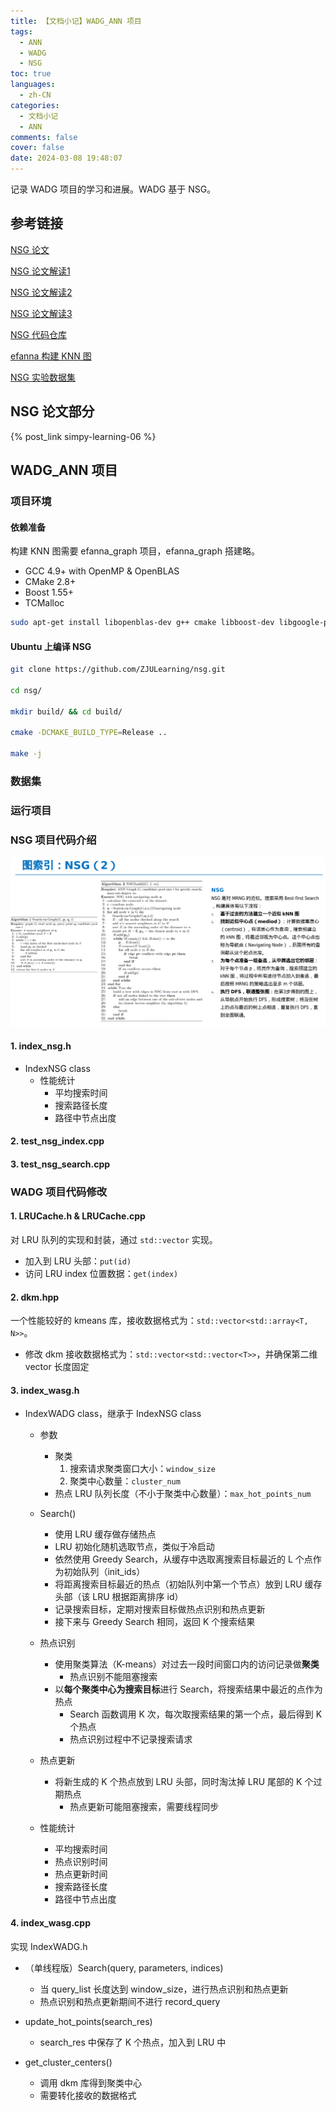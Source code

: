 ```yaml
---
title: 【文档小记】WADG_ANN 项目
tags:
  - ANN
  - WADG
  - NSG
toc: true
languages:
  - zh-CN
categories:
  - 文档小记
  - ANN
comments: false
cover: false
date: 2024-03-08 19:48:07
---
```


记录 WADG 项目的学习和进展。WADG 基于 NSG。

<!-- more -->

## 参考链接

[NSG 论文](https://dl.acm.org/doi/abs/10.14778/3303753.3303754)

[NSG 论文解读1](https://zhuanlan.zhihu.com/p/50143204)

[NSG 论文解读2](https://songlinlife.github.io/2022/%E6%95%B0%E6%8D%AE%E5%BA%93/%E8%AE%BA%E6%96%87%E9%98%85%E8%AF%BB%EF%BC%9ANSG/)

[NSG 论文解读3](https://blog.csdn.net/chansonzhang/article/details/107775706)

[NSG 代码仓库]()

[efanna 构建 KNN 图]()

[NSG 实验数据集]()


## NSG 论文部分

{% post_link simpy-learning-06 %}



## WADG_ANN 项目

### 项目环境

#### 依赖准备

构建 KNN 图需要 efanna_graph 项目，efanna_graph 搭建略。

* GCC 4.9+ with OpenMP & OpenBLAS
* CMake 2.8+
* Boost 1.55+
* TCMalloc

```bash
sudo apt-get install libopenblas-dev g++ cmake libboost-dev libgoogle-perftools-dev
```

#### Ubuntu 上编译 NSG

```bash
git clone https://github.com/ZJULearning/nsg.git

cd nsg/

mkdir build/ && cd build/

cmake -DCMAKE_BUILD_TYPE=Release ..

make -j
```


### 数据集



### 运行项目



### NSG 项目代码介绍

![](./wadg-ann/nsg-algorithm.png)

#### 1. index_nsg.h

* IndexNSG class
  * 性能统计
    * 平均搜索时间
    * 搜索路径长度
    * 路径中节点出度

#### 2. test_nsg_index.cpp

#### 3. test_nsg_search.cpp



### WADG 项目代码修改

#### 1. LRUCache.h & LRUCache.cpp

对 LRU 队列的实现和封装，通过 `std::vector` 实现。

* 加入到 LRU 头部：`put(id)`
* 访问 LRU index 位置数据：`get(index)`

#### 2. dkm.hpp

一个性能较好的 kmeans 库，接收数据格式为：`std::vector<std::array<T, N>>`。

* 修改 dkm 接收数据格式为：`std::vector<std::vector<T>>`，并确保第二维 vector 长度固定


#### 3. index_wasg.h

* IndexWADG class，继承于 IndexNSG class
  * 参数
    * 聚类 
      1. 搜索请求聚类窗口大小：`window_size`
      2. 聚类中心数量：`cluster_num`
    * 热点 LRU 队列长度（不小于聚类中心数量）：`max_hot_points_num`

  * Search()
    * 使用 LRU 缓存做存储热点
    * LRU 初始化随机选取节点，类似于冷启动
    * 依然使用 Greedy Search，从缓存中选取离搜索目标最近的 L 个点作为初始队列（init_ids）
    * 将距离搜索目标最近的热点（初始队列中第一个节点）放到 LRU 缓存头部（该 LRU 根据距离排序 id）
    * 记录搜索目标，定期对搜索目标做热点识别和热点更新
    * 接下来与 Greedy Search 相同，返回 K 个搜索结果

  * 热点识别
    * 使用聚类算法（K-means）对过去一段时间窗口内的访问记录做**聚类** 
      * 热点识别不能阻塞搜索
    * 以**每个聚类中心为搜索目标**进行 Search，将搜索结果中最近的点作为热点
      * Search 函数调用 K 次，每次取搜索结果的第一个点，最后得到 K 个热点
      * 热点识别过程中不记录搜索请求

  * 热点更新
    * 将新生成的 K 个热点放到 LRU 头部，同时淘汰掉 LRU 尾部的 K 个过期热点 
      * 热点更新可能阻塞搜索，需要线程同步

  * 性能统计
    * 平均搜索时间
    * 热点识别时间
    * 热点更新时间
    * 搜索路径长度
    * 路径中节点出度

#### 4. index_wasg.cpp

实现 IndexWADG.h

* （单线程版）Search(query, parameters, indices)
  * 当 query_list 长度达到 window_size，进行热点识别和热点更新
  * 热点识别和热点更新期间不进行 record_query

* update_hot_points(search_res)
  * search_res 中保存了 K 个热点，加入到 LRU 中

* get_cluster_centers()
  * 调用 dkm 库得到聚类中心
  * 需要转化接收的数据格式
